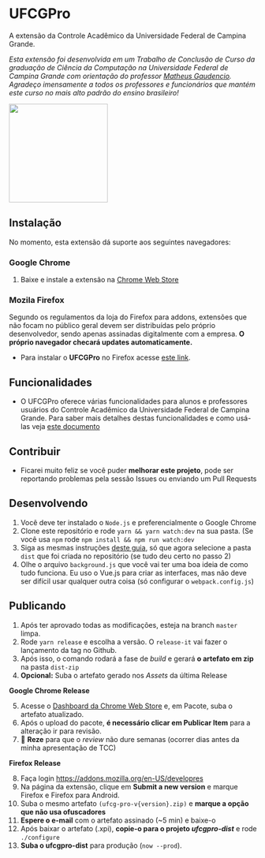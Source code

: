 # UFCGPro

A extensão da Controle Acadêmico da Universidade Federal de Campina Grande.

_Esta extensão foi desenvolvida em um Trabalho de Conclusão de Curso da graduação de Ciência da Computação na Universidade Federal de Campina Grande com orientação do professor [Matheus Gaudencio](https://github.com/matheusgr). Agradeço imensamente a todos os professores e funcionários que mantém este curso no mais alto padrão do ensino brasileiro!_

<img src="https://raw.githubusercontent.com/lucis/ufcg-pro/master/media/logo.png?s=10" width="200" />

## Instalação

No momento, esta extensão dá suporte aos seguintes navegadores:

### Google Chrome

1. Baixe e instale a extensão na [Chrome Web Store](https://chrome.google.com/webstore/detail/ufcgpro/niacojggmhhjndikhcdmmijjoepkgjeb)

### Mozila Firefox

Segundo os regulamentos da loja do Firefox para addons, extensões que não focam no público geral devem ser distribuídas pelo próprio desenvolvedor, sendo apenas assinadas digitalmente com a empresa. **O próprio navegador checará updates automaticamente.**

- Para instalar o **UFCGPro** no Firefox acesse [este link](https://ufcgprodist.now.sh/latest.xpi).

## Funcionalidades

- O UFCGPro oferece várias funcionalidades para alunos e professores usuários do Controle Acadêmico da Universidade Federal de Campina Grande. Para saber mais detalhes destas funcionalidades e como usá-las veja [este documento](http://bit.ly/ufcgpro-funcionalidades)

## Contribuir

- Ficarei muito feliz se você puder **melhorar este projeto**, pode ser reportando problemas pela sessão Issues ou enviando um Pull Requests

## Desenvolvendo

1. Você deve ter instalado o `Node.js` e preferencialmente o Google Chrome
2. Clone este repositório e rode `yarn && yarn watch:dev` na sua pasta. (Se você usa `npm` rode `npm install && npm run watch:dev`
3. Siga as mesmas instruções [deste guia](https://github.com/lucis/ufcg-pro/releases/tag/v1.0.5), só que agora selecione a pasta `dist` que foi criada no repositório (se tudo deu certo no passo 2)
4. Olhe o arquivo `background.js` que você vai ter uma boa ideia de como tudo funciona. Eu uso o Vue.js para criar as interfaces, mas não deve ser difícil usar qualquer outra coisa (só configurar o `webpack.config.js`)

## Publicando

1. Após ter aprovado todas as modificações, esteja na branch `master` limpa.
2. Rode `yarn release` e escolha a versão. O `release-it` vai fazer o lançamento da tag no Github.
3. Após isso, o comando rodará a fase de _build_ e gerará **o artefato em zip** na pasta `dist-zip`
4. **Opcional:** Suba o artefato gerado nos _Assets_ da última Release

**Google Chrome Release**

5. Acesse o [Dashboard da Chrome Web Store](https://chrome.google.com/webstore/devconsole) e, em Pacote, suba o artefato atualizado.
6. Após o upload do pacote, **é necessário clicar em Publicar Item** para a alteração ir para revisão.
7. :pray: **Reze** para que o _review_ não dure semanas (ocorrer dias antes da minha apresentação de TCC)

**Firefox Release**

8. Faça login https://addons.mozilla.org/en-US/developres
9. Na página da extensão, clique em **Submit a new version** e marque Firefox e Firefox para Android.
10. Suba o mesmo artefato `(ufcg-pro-v{version}.zip)` e **marque a opção que não usa ofuscadores**
11. **Espere o e-mail** com o artefato assinado (~5 min) e baixe-o
12. Após baixar o artefato (.xpi), **copie-o para o projeto _ufcgpro-dist_** e rode `./configure`
13. **Suba o ufcgpro-dist** para produção (`now --prod`).
